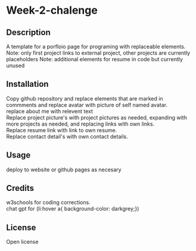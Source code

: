 # Week-2-chalenge

## Description
A template for a porfloio page for programing with replaceable elements.\
Note: only first project links to external project, other projects are currently placeholders
Note: additional elements for resume in code but currently unused

## Installation
Copy github repository and replace elements that are marked in commments and replace avatar with picture of self named avatar. \
replace about me with relevent text\
Replace project picture's with project pictures as needed, expanding with more projects as needed, and replacing links with own links. \
Replace resume link with link to own resume. \
Replace contact detail's with own contact details.

## Usage
deploy to website or github pages as necesary

## Credits
w3schools for coding corrections. \
chat gpt for (li:hover a{ background-color: darkgrey;})

## License
Open license
